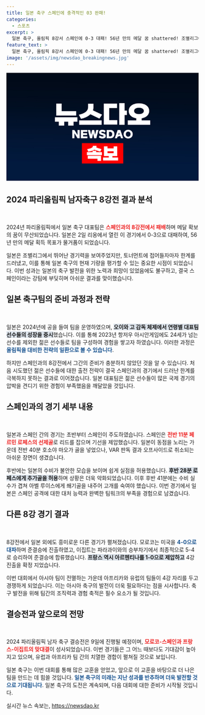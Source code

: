 ```yaml
---
title: 일본 축구 스페인에 충격적인 03 완패!
categories:
  - 스포츠
excerpt: >
  일본 축구, 올림픽 8강서 스페인에 0-3 대패! 56년 만의 메달 꿈 shattered! 조별리그에서 전승했지만, 토너먼트의 벽은 높았다. 프랑스에서 정체된 일본의 전투기를 뒤로하고, 모로코-스페인, 프랑스-이집트의 준결승 대결이 펼쳐진다.
feature_text: >
  일본 축구, 올림픽 8강서 스페인에 0-3 대패! 56년 만의 메달 꿈 shattered! 조별리그에서 전승했지만, 토너먼트의 벽은 높았다. 프랑스에서 정체된 일본의 전투기를 뒤로하고, 모로코-스페인, 프랑스-이집트의 준결승 대결이 펼쳐진다.
image: '/assets/img/newsdao_breakingnews.jpg'
---
```


<p><img src="/assets/img/newsdao_breakingnews.jpg" alt="flaretime 속보" /></p>

<h2 data-ke-size="size26">2024 파리올림픽 남자축구 8강전 결과 분석</h2>

<p data-ke-size="size16">&nbsp;</p>

<p>2024년 파리올림픽에서 일본 축구 대표팀은 <b><span style="color: #ee2323;">스페인과의 8강전에서 패배</span></b>하며 메달 확보의 꿈이 무산되었습니다. 일본은 2일 리옹에서 열린 이 경기에서 0-3으로 대패하여, 56년 만의 메달 획득 목표가 물거품이 되었습니다.  </p>

<p>일본은 조별리그에서 뛰어난 경기력을 보여주었지만, 토너먼트에 접어들자마자 한계를 드러냈고, 이를 통해 일본 축구의 현재 기량을 평가할 수 있는 중요한 시점이 되었습니다. 이번 성과는 일본의 축구 발전을 위한 노력과 희망이 있었음에도 불구하고, 결국 스페인이라는 강팀에 부딪히며 아쉬운 결과를 맞이했습니다.  </p>

<h2 data-ke-size="size26">일본 축구팀의 준비 과정과 전략</h2>

<p data-ke-size="size16">&nbsp;</p>

<p>일본은 2024년에 공을 들여 팀을 운영하였으며, <b><span style="background-color: #21538527;">오이와 고 감독 체제에서 연령별 대표팀 선수들의 성장을 중시</span></b>했습니다. 이를 통해 2023년 항저우 아시안게임에도 24세가 넘는 선수를 제외한 젊은 선수들로 팀을 구성하여 경험을 쌓고자 하였습니다. 이러한 과정은 <b><span style="color: #1a5490;">올림픽을 대비한 전략의 일환으로 볼 수 있습니다</span></b>.   </p>

<p>하지만 스페인과의 8강전에서 그간의 준비가 충분하지 않았던 것을 알 수 있습니다. 처음 시도했던 젊은 선수들에 대한 출전 전략이 결국 스페인과의 경기에서 드러난 한계를 극복하지 못하는 결과로 이어졌습니다. 일본 대표팀은 젊은 선수들이 많은 국제 경기의 압박을 견디기 위한 경험이 부족했음을 깨달았을 것입니다.  </p>

<h2 data-ke-size="size26">스페인과의 경기 세부 내용</h2>

<p data-ke-size="size16">&nbsp;</p>

<p>일본과 스페인 간의 경기는 초반부터 스페인이 주도하였습니다. 스페인은 <b><span style="color: #ee2323;">전반 11분 페르민 로페스의 선제골</span></b>로 리드를 잡으며 기선을 제압했습니다. 일본이 동점을 노리는 가운데 전반 40분 호소야 마오가 골을 넣었으나, VAR 판독 결과 오프사이드로 취소되는 아쉬운 장면이 생겼습니다.  </p>

<p>후반에는 일본의 수비가 불안한 모습을 보이며 쉽게 실점을 허용했습니다. <b><span style="background-color: #21538527;">후반 28분 로페스에게 추가골을 허용</span></b>하며 상황은 더욱 악화되었습니다. 이후 후반 41분에는 수비 실수가 겹쳐 아벨 루이스에게 쐐기골을 내주어 고개를 숙여야 했습니다. 이번 경기에서 일본은 스페인 공격에 대한 대처 능력과 완벽한 팀워크의 부족을 경험으로 남겼습니다.  </p>

<h2 data-ke-size="size26">다른 8강 경기 결과</h2>

<p data-ke-size="size16">&nbsp;</p>

<p>8강전에서 일본 외에도 흥미로운 다른 경기가 펼쳐졌습니다. 모로코는 미국을 <b><span style="color: #1a5490;">4-0으로 대파</span></b>하며 준결승에 진출하였고, 이집트는 파라과이와의 승부차기에서 최종적으로 5-4로 승리하여 준결승에 합류했습니다. <b><span style="background-color: #21538527;">프랑스 역시 아르헨티나를 1-0으로 제압하고</span></b> 4강 진출을 확정 지었습니다.   </p>

<p>이번 대회에서 아시아 팀이 전멸하는 가운데 아프리카와 유럽의 팀들이 4강 자리를 두고 경쟁하게 되었습니다. 이는 아시아 축구의 발전이 더욱 필요하다는 점을 시사합니다. 축구 발전을 위해 팀간의 조직력과 경험 축적은 필수 요소가 될 것입니다.  </p>

<h2 data-ke-size="size26">결승전과 앞으로의 전망</h2>

<p data-ke-size="size16">&nbsp;</p>

<p>2024 파리올림픽 남자 축구 결승전은 9일에 진행될 예정이며, <b><span style="color: #ee2323;">모로코-스페인과 프랑스-이집트의 맞대결</span></b>이 성사되었습니다. 이번 경기들은 그 어느 때보다도 기대감이 높아지고 있으며, 유럽과 아프리카 팀 간의 치열한 경합이 펼쳐질 것으로 보입니다.  </p>

<p>일본 축구는 이번 대회를 통해 많은 교훈을 얻었고, 앞으로 이 교훈을 바탕으로 더 나은 팀을 만드는 데 힘쓸 것입니다. <b><span style="color: #1a5490;">일본 축구의 미래는 지난 성과를 반추하며 더욱 발전할 것으로 기대됩니다</span></b>. 일본 축구의 도전은 계속되며, 다음 대회에 대한 준비가 시작될 것입니다.</p>
실시간 뉴스 속보는, <a href="https://newsdao.kr" rel="dofollow">https://newsdao.kr</a>


